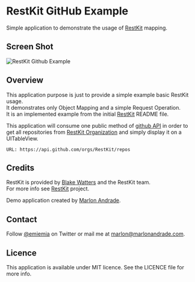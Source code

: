 # RestKit GitHub Example

Simple application to demonstrate the usage of [RestKit](https://github.com/RestKit/RestKit) mapping.  

## Screen Shot

![RestKit Github Example](https://raw.github.com/marlonandrade/restkit-github-example/master/docs/screen_shot.png)

## Overview

This application purpose is just to provide a simple example basic RestKit usage.  
It demonstrates only Object Mapping and a simple Request Operation.  
It is an implemented example from the initial [RestKit](https://github.com/RestKit/Restkit) README file.

This application will consume one public method of [github API](https://developer.github.com) in order to get all repositories from [RestKit Organization](https://github.com/restkit) and simply display it on a UITableView.


```
URL: https://api.github.com/orgs/RestKit/repos
```

## Credits

RestKit is provided by [Blake Watters](http://twitter.com/blakewatters) and the RestKit team.  
For more info see [RestKit](https://github.com/RestKit/RestKit) project.  

Demo application created by [Marlon Andrade](https://github.com/marlonandrade/).

## Contact

Follow [@emiemia](https://twitter.com/emiemia) on Twitter or mail me at [marlon@marlonandrade.com](mailto:marlon@marlonandrade.com).

## Licence

This application is available under MIT licence. See the LICENCE file for more info.
